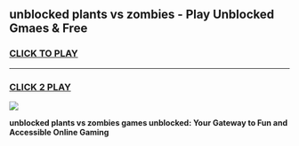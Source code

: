 
## unblocked plants vs zombies - Play Unblocked Gmaes & Free
<h3>
<a href="https://news.freeplayer.one?title=unblocked_plants_vs_zombies&ref=16F">CLICK TO PLAY</a></h3>
<hr>

<h3>
<a href="https://news.freeplayer.one?title=unblocked_plants_vs_zombies&ref=16F">CLICK 2 PLAY</a>
  
</h3>

<a href="https://news.freeplayer.one?title=unblocked_plants_vs_zombies&ref=16F/"><img src="https://clearcache.store/games.png"></a>


**unblocked plants vs zombies games unblocked: Your Gateway to Fun and Accessible Online Gaming**
